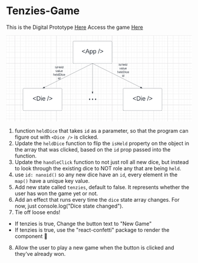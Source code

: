 # Tenzies-Game

This is the Digital Prototype [Here](https://www.figma.com/file/FqsxRUhAaXM4ezddQK0CdR/Tenzies?node-id=0%3A1)
Access the game [Here](https://vermouthyyj.github.io/Tenzies-Game/)

![Components Structure](/img/struct.png "structure")

1. function `heldDice` that takes `id` as a parameter, so that the program can figure out with `<Dice />` is clicked.
2. Update the `heldDice` function to flip the `isHeld` property on the object in the array that was clicked, based on the `id` prop passed into the function.
3. Update the `handleClick` function to not just roll all new dice, but instead to look through the existing dice to NOT role any that are being `held`.
4. use `id: nanoid()` so any new dice have an `id`, every element in the `map()` have a unique key value.
5. Add new state called `tenzies`, default to false. It represents whether the user has won the game yet or not.
6. Add an effect that runs every time the `dice` state array changes. For now, just console.log("Dice state changed").
7. Tie off loose ends!

- If tenzies is true, Change the button text to "New Game"
- If tenzies is true, use the "react-confetti" package to render the <Confetti /> component 🎉

8. Allow the user to play a new game when the button is clicked and they've already won.
